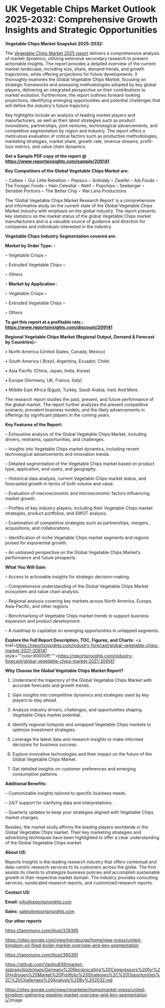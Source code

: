 # UK Vegetable Chips Market Outlook 2025-2032: Comprehensive Growth Insights and Strategic Opportunities

<strong>Vegetable Chips Market Snapshot 2025-2032:</strong>

The <a href=https://www.reportsinsights.com/sample/209141>Vegetable Chips Market 2025 report</a> delivers a comprehensive analysis of market dynamics, utilizing extensive secondary research to present actionable insights. The report provides a detailed overview of the current market landscape, including size, share, demand trends, and growth trajectories, while offering projections for future developments. It thoroughly examines the Global Vegetable Chips Market, focusing on strategic frameworks and assessing methodologies adopted by key global players, delivering an integrated perspective on their contributions to market evolution. Furthermore, the report outlines forward-looking projections, identifying emerging opportunities and potential challenges that will define the industry's future trajectory.

Key highlights include an analysis of leading market players and manufacturers, as well as their latest strategies such as product innovations, partnerships, joint ventures, technological advancements, and competitive segmentation by region and industry. The report offers a meticulous evaluation of critical factors such as production methodologies, marketing strategies, market share, growth rate, revenue streams, profit-loss metrics, and value chain dynamics.

<strong>Get a Sample PDF copy of the report @ <a href=https://www.reportsinsights.com/sample/209141 style=color:#0000ff;>https://www.reportsinsights.com/sample/209141</a></strong>

<strong>Key Competitors of the Global Vegetable Chips Market are:</strong>

‣ Calbee
‣ Our Little Rebellion
‣ Pepsico
‣ Snikiddy
‣ Zweifel
‣ Aib Foods
‣ The Forager Foods
‣ Hain Celestial
‣ Nehf
‣ Popchips
‣ Seeberger
‣ Sensible Portions
‣ The Better Chip
‣ Wai Lana Productions

The ‘Global Vegetable Chips Market Research Report’ is a comprehensive and informative study on the current state of the Global Vegetable Chips Market industry with emphasis on the global industry. The report presents key statistics on the market status of the global Vegetable Chips market manufacturers and is a valuable source of guidance and direction for companies and individuals interested in the industry.

<strong>Vegetable Chips Industry Segmentation covered are:</strong>

<strong>Market by Order Type: </strong>
‣ 

‣ Vegetable Crisps
‣ 

‣ Extruded Vegetable Chips
‣ 

‣ Others

‣ 
<strong>Market by Application :</strong>

‣ Vegetable Crisps
‣ 

‣ Extruded Vegetable Chips
‣ 

‣ Others

<strong>To get this report at a profitable rate.: <a href=https://www.reportsinsights.com/discount/209141 style=color:#0000ff;>https://www.reportsinsights.com/discount/209141</a></strong>

<strong>Regional Vegetable Chips Market (Regional Output, Demand &amp; Forecast by Countries):-</strong>

• North America (United States, Canada, Mexico)

• South America ( Brazil, Argentina, Ecuador, Chile)

• Asia Pacific (China, Japan, India, Korea)

• Europe (Germany, UK, France, Italy)

• Middle East Africa (Egypt, Turkey, Saudi Arabia, Iran) And More.

The research report studies the past, present, and future performance of the global market. The report further analyzes the present competitive scenario, prevalent business models, and the likely advancements in offerings by significant players in the coming years.

<strong>Key Features of the Report:</strong>

– Exhaustive analysis of the Global Vegetable Chips Market, including drivers, restraints, opportunities, and challenges.

– Insights into Vegetable Chips market dynamics, including recent technological advancements and innovation trends.

– Detailed segmentation of the Vegetable Chips market based on product type, application, end-users, and geography.

– Historical data analysis, current Vegetable Chips market status, and forecasted growth in terms of both volume and value.

– Evaluation of macroeconomic and microeconomic factors influencing market growth.

– Profiles of key industry players, including their Vegetable Chips market strategies, product portfolios, and SWOT analysis.

– Examination of competitive strategies such as partnerships, mergers, acquisitions, and collaborations.

– Identification of niche Vegetable Chips market segments and regions poised for exponential growth.

– An unbiased perspective on the Global Vegetable Chips Market’s performance and future prospects.

<strong>What You Will Gain:</strong>

– Access to actionable insights for strategic decision-making.

– Comprehensive understanding of the Global Vegetable Chips Market ecosystem and value chain analysis.

– Regional analysis covering key markets across North America, Europe, Asia-Pacific, and other regions.

– Benchmarking of Vegetable Chips market trends to support business expansion and product development.

– A roadmap to capitalize on emerging opportunities in untapped segments.

<strong>Explore the Full Report Description, TOC, Figures, and Charts:</strong>
<a href=https://reportsinsights.com/industry-forecast/global-vegetable-chips-market-2021-209141 style=""color:#0000ff;"">https://reportsinsights.com/industry-forecast/global-vegetable-chips-market-2021-209141</a>

<strong>Why Choose the Global Vegetable Chips Market Report?</strong>

1. Understand the trajectory of the Global Vegetable Chips Market with accurate forecasts and growth trends.

2. Gain insights into competitive dynamics and strategies used by key players to stay ahead.

3. Analyze industry drivers, challenges, and opportunities shaping Vegetable Chips market potential.

4. Identify regional hotspots and untapped Vegetable Chips markets to optimize investment strategies.

5. Leverage the latest data and research insights to make informed decisions for business success.

6. Explore innovative technologies and their impact on the future of the Global Vegetable Chips Market.

7. Get detailed insights on customer preferences and emerging consumption patterns.

<strong>Additional Benefits:</strong>

– Customizable insights tailored to specific business needs.

– 24/7 support for clarifying data and interpretations.

– Quarterly updates to keep your strategies aligned with Vegetable Chips market changes.

Besides, the market study affirms the leading players worldwide in the Global Vegetable Chips market. Their key marketing strategies and advertising techniques have been highlighted to offer a clear understanding of the Global Vegetable Chips market.

<strong><strong>About US</strong>:</strong>

Reports Insights is the leading research industry that offers contextual and data-centric research services to its customers across the globe. The firm assists its clients to strategize business policies and accomplish sustainable growth in their respective market domain. The industry provides consulting services, syndicated research reports, and customized research reports.

<strong>Contact US:</strong>

<p class=><b>Email:</b> <a href=mailto:info@reportsinsights.com>info@reportsinsights.com</a></p>
<p class=><b>Sales:</b> <a href=mailto:sales@reportsinsights.com>sales@reportsinsights.com</a></p>

<strong>Our other reports</strong>

<a href=https://tanomuno.com/illust/378395>https://tanomuno.com/illust/378395</a>

<a href=https://sites.google.com/view/trendsurge/home/new-press/united-kingdom-oil-fired-boiler-market-overview-and-key-segmentation>https://sites.google.com/view/trendsurge/home/new-press/united-kingdom-oil-fired-boiler-market-overview-and-key-segmentation</a>

<a href=https://tanomuno.com/illust/390391>https://tanomuno.com/illust/390391</a>

<a href=https://github.com/Vaishu839/market-statragy/blob/main/Germany%20Reciprocating%20Compressors%20for%20Hydrogen%20Market%20Portfolio%20Strategies%2C%20Opportunities%2C%20Challenges%20Analysis%20By%202032.md>https://github.com/Vaishu839/market-statragy/blob/main/Germany%20Reciprocating%20Compressors%20for%20Hydrogen%20Market%20Portfolio%20Strategies%2C%20Opportunities%2C%20Challenges%20Analysis%20By%202032.md</a>

<a href=https://sites.google.com/view/rimarketer/home/market-press/united-kingdom-gathering-pipeline-market-overview-and-key-segmentation>https://sites.google.com/view/rimarketer/home/market-press/united-kingdom-gathering-pipeline-market-overview-and-key-segmentation</a>
![image](https://github.com/user-attachments/assets/d727d213-4d6f-462f-954f-4924006d5ce4)
